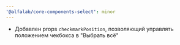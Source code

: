 ```yaml
---
'@alfalab/core-components-select': minor
---
```


- Добавлен props `checkmarkPosition`, позволяющий управлять положением чекбокса в "Выбрать всё"
